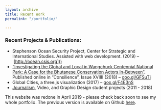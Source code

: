 ```yaml
---
layout: archive
title: Recent Work
permalink: "/portfolio/"

---
```

<h3 class="post-link">Recent Projects & Publications:</h3>

*  Stephenson Ocean Security Project, Center for Strategic and International Studies. Assisted with web development. (2019) – [http://ocean.csis.org]()
* [“Investigating the Global and Local in Wangchuck Centennial National Park: A Case for the Bhutanese Conservation Actors In-Between”](https://www.goo.gl/GFSuTi). Published online in “Consilience”, Issue XVIIII (2018) – [goo.gl/GFSuTi](https://www.goo.gl/GFSuTi)
* Global Cities, a three.js visualization (2017) – [goo.gl/F4E3nS](https://www.goo.gl/F4E3nS)
* [Journalism](https://www.columbiaspectator.com/contributors/Anne-Steele/), Video, and Graphic Design student projects (2011 - 2018)

This website was redone in April 2019 - please check back soon to see my whole portfolio. The previous version is available on Github [here](https://github.com/aleesteele/my-website-v1).